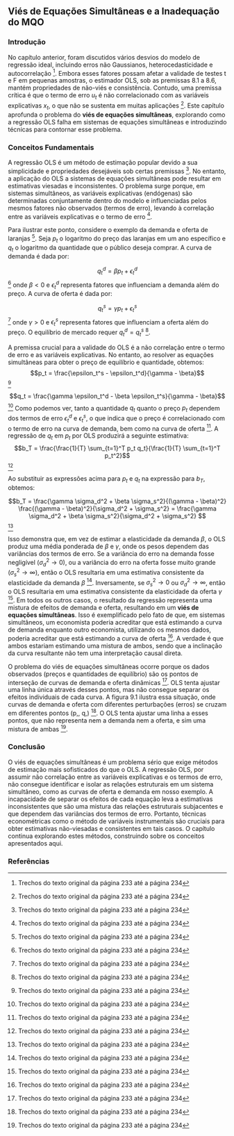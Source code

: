 ## Viés de Equações Simultâneas e a Inadequação do MQO

### Introdução
No capítulo anterior, foram discutidos vários desvios do modelo de regressão ideal, incluindo erros não Gaussianos, heterocedasticidade e autocorrelação [^1]. Embora esses fatores possam afetar a validade de testes t e F em pequenas amostras, o estimador OLS, sob as premissas 8.1 a 8.6, mantém propriedades de não-viés e consistência. Contudo, uma premissa crítica é que o termo de erro $u_t$ é não correlacionado com as variáveis explicativas $x_t$, o que não se sustenta em muitas aplicações [^1]. Este capítulo aprofunda o problema do **viés de equações simultâneas**, explorando como a regressão OLS falha em sistemas de equações simultâneas e introduzindo técnicas para contornar esse problema.

### Conceitos Fundamentais
A regressão OLS é um método de estimação popular devido a sua simplicidade e propriedades desejáveis sob certas premissas [^1]. No entanto, a aplicação do OLS a sistemas de equações simultâneas pode resultar em estimativas viesadas e inconsistentes. O problema surge porque, em sistemas simultâneos, as variáveis explicativas (endógenas) são determinadas conjuntamente dentro do modelo e influenciadas pelos mesmos fatores não observados (termos de erro), levando à correlação entre as variáveis explicativas e o termo de erro [^1].

Para ilustrar este ponto, considere o exemplo da demanda e oferta de laranjas [^1]. Seja $p_t$ o logaritmo do preço das laranjas em um ano específico e $q_t$ o logaritmo da quantidade que o público deseja comprar. A curva de demanda é dada por:

$$q_t^d = \beta p_t + \epsilon_t^d$$ [^1]
onde $\beta < 0$ e $\epsilon_t^d$ representa fatores que influenciam a demanda além do preço. A curva de oferta é dada por:

$$q_t^s = \gamma p_t + \epsilon_t^s$$ [^1]
onde $\gamma > 0$ e $\epsilon_t^s$ representa fatores que influenciam a oferta além do preço. O equilíbrio de mercado requer $q_t^d = q_t^s$ [^1].

A premissa crucial para a validade do OLS é a não correlação entre o termo de erro e as variáveis explicativas. No entanto, ao resolver as equações simultâneas para obter o preço de equilíbrio e quantidade, obtemos:
$$p_t = \frac{\epsilon_t^s - \epsilon_t^d}{\gamma - \beta}$$ [^1]

$$q_t = \frac{\gamma \epsilon_t^d - \beta \epsilon_t^s}{\gamma - \beta}$$ [^1]
Como podemos ver, tanto a quantidade $q_t$ quanto o preço $p_t$ dependem dos termos de erro $\epsilon_t^d$ e $\epsilon_t^s$, o que indica que o preço é correlacionado com o termo de erro na curva de demanda, bem como na curva de oferta [^1]. A regressão de $q_t$ em $p_t$ por OLS produzirá a seguinte estimativa:
$$b_T = \frac{\frac{1}{T} \sum_{t=1}^T p_t q_t}{\frac{1}{T} \sum_{t=1}^T p_t^2}$$ [^1]

Ao substituir as expressões acima para $p_t$ e $q_t$ na expressão para $b_T$, obtemos:

$$b_T = \frac{\gamma \sigma_d^2 + \beta \sigma_s^2}{(\gamma - \beta)^2} \frac{(\gamma - \beta)^2}{\sigma_d^2 + \sigma_s^2} = \frac{\gamma \sigma_d^2 + \beta \sigma_s^2}{\sigma_d^2 + \sigma_s^2} $$ [^1]

Isso demonstra que, em vez de estimar a elasticidade da demanda $\beta$, o OLS produz uma média ponderada de $\beta$ e $\gamma$, onde os pesos dependem das variâncias dos termos de erro. Se a variância do erro na demanda fosse negligível ($\sigma_d^2 \rightarrow 0$), ou a variância do erro na oferta fosse muito grande ($\sigma_s^2 \rightarrow \infty$), então o OLS resultaria em uma estimativa consistente da elasticidade da demanda $\beta$ [^1]. Inversamente, se  $\sigma_s^2 \rightarrow 0$ ou $\sigma_d^2 \rightarrow \infty$, então o OLS resultaria em uma estimativa consistente da elasticidade da oferta $\gamma$ [^1]. Em todos os outros casos, o resultado da regressão representa uma mistura de efeitos de demanda e oferta, resultando em um **viés de equações simultâneas**. Isso é exemplificado pelo fato de que, em sistemas simultâneos, um economista poderia acreditar que está estimando a curva de demanda enquanto outro economista, utilizando os mesmos dados, poderia acreditar que está estimando a curva de oferta [^1]. A verdade é que ambos estariam estimando uma mistura de ambos, sendo que a inclinação da curva resultante não tem uma interpretação causal direta.

O problema do viés de equações simultâneas ocorre porque os dados observados (preços e quantidades de equilíbrio) são os pontos de interseção de curvas de demanda e oferta dinâmicas [^1]. OLS tenta ajustar uma linha única através desses pontos, mas não consegue separar os efeitos individuais de cada curva. A figura 9.1 ilustra essa situação, onde curvas de demanda e oferta com diferentes perturbações (erros) se cruzam em diferentes pontos (p,, q,) [^1]. O OLS tenta ajustar uma linha a esses pontos, que não representa nem a demanda nem a oferta, e sim uma mistura de ambas [^1].

### Conclusão
O viés de equações simultâneas é um problema sério que exige métodos de estimação mais sofisticados do que o OLS. A regressão OLS, por assumir não correlação entre as variáveis explicativas e os termos de erro, não consegue identificar e isolar as relações estruturais em um sistema simultâneo, como as curvas de oferta e demanda em nosso exemplo. A incapacidade de separar os efeitos de cada equação leva a estimativas inconsistentes que são uma mistura das relações estruturais subjacentes e que dependem das variâncias dos termos de erro.  Portanto, técnicas econométricas como o método de variáveis instrumentais são cruciais para obter estimativas não-viesadas e consistentes em tais casos. O capítulo continua explorando estes métodos, construindo sobre os conceitos apresentados aqui.

### Referências
[^1]: Trechos do texto original da página 233 até a página 234
<!-- END -->
